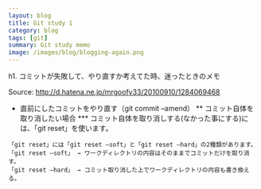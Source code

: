```yaml
---
layout: blog
title: Git study 1
category: blog
tags: [git]  
summary: Git study memo
image: /images/blog/blogging-again.png
---
```


h1. コミットが失敗して、やり直すか考えてた時、迷ったときのメモ

Source: http://d.hatena.ne.jp/mrgoofy33/20100910/1284069468

* 直前にしたコミットをやり直す（git commit –amend）
** コミット自体を取り消したい場合
*** コミット自体を取り消しする(なかった事にする)には、「git reset」を使います。

```
「git reset」には「git reset –soft」と「git reset –hard」の2種類があります。
「git reset –soft」 → ワークディレクトリの内容はそのままでコミットだけを取り消す。
「git reset –hard」 → コミット取り消した上でワークディレクトリの内容も書き換える。
```